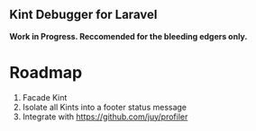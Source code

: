 Kint Debugger for Laravel
--------------

**Work in Progress. Reccomended for the bleeding edgers only.**

Roadmap
=======
1. Facade Kint
2. Isolate all Kints into a footer status message
3. Integrate with https://github.com/juy/profiler
